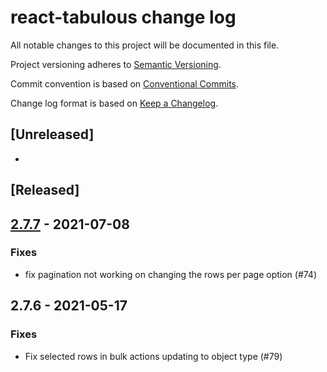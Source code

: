 # react-tabulous change log

All notable changes to this project will be documented in this file.

Project versioning adheres to [Semantic Versioning](http://semver.org/).

Commit convention is based on [Conventional Commits](http://conventionalcommits.org).

Change log format is based on [Keep a Changelog](http://keepachangelog.com/).

## [Unreleased]

-

## [Released]

## [2.7.7](https://github.com/syook/react-tabulous/releases/tag/2.7.7) - 2021-07-08

### Fixes

- fix pagination not working on changing the rows per page option (#74)

## 2.7.6 - 2021-05-17

### Fixes

- Fix selected rows in bulk actions updating to object type (#79)
